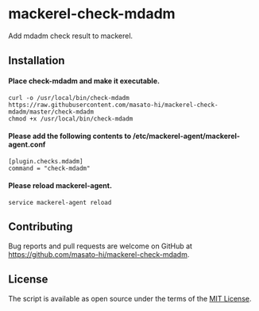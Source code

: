 # mackerel-check-mdadm
Add mdadm check result to mackerel.

## Installation
#### Place check-mdadm and make it executable.
```
curl -o /usr/local/bin/check-mdadm https://raw.githubusercontent.com/masato-hi/mackerel-check-mdadm/master/check-mdadm
chmod +x /usr/local/bin/check-mdadm
```

#### Please add the following contents to /etc/mackerel-agent/mackerel-agent.conf
```
[plugin.checks.mdadm]
command = "check-mdadm"
```

#### Please reload mackerel-agent.
```
service mackerel-agent reload
```


## Contributing

Bug reports and pull requests are welcome on GitHub at https://github.com/masato-hi/mackerel-check-mdadm.


## License

The script is available as open source under the terms of the [MIT License](http://opensource.org/licenses/MIT).


